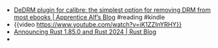 - [DeDRM plugin for calibre: the simplest option for removing DRM from most ebooks  | Apprentice Alf’s Blog](https://apprenticealf.wordpress.com/2012/09/10/calibre-plugins-the-simplest-option-for-removing-most-ebook-drm/) #reading #kindle
- {{video https://www.youtube.com/watch?v=iK1ZZInYRHY}}
- [Announcing Rust 1.85.0 and Rust 2024 | Rust Blog](https://blog.rust-lang.org/2025/02/20/Rust-1.85.0.html)
-